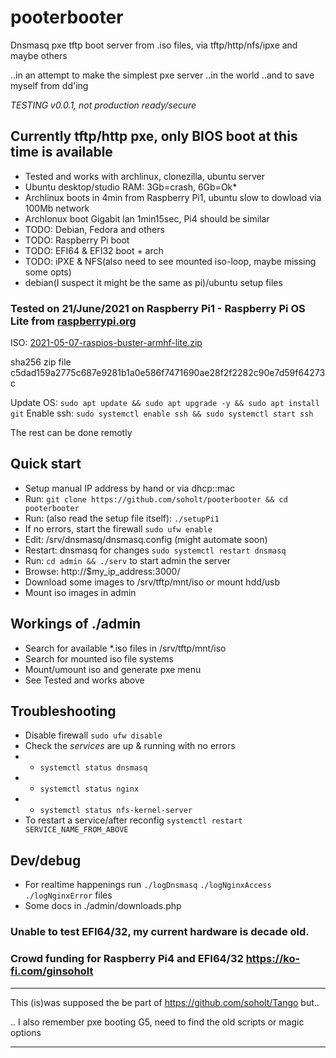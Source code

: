 # pooterbooter
Dnsmasq pxe tftp boot server from .iso files, via tftp/http/nfs/ipxe and maybe others

..in an attempt to make the simplest pxe server ..in the world ..and to save myself from dd'ing

*TESTING v0.0.1, not production ready/secure*

## Currently tftp/http pxe, only BIOS boot at this time is available
* Tested and works with archlinux, clonezilla, ubuntu server
* Ubuntu desktop/studio RAM: 3Gb=crash, 6Gb=Ok*
* Archlinux boots in 4min from Raspberry Pi1, ubuntu slow to dowload via 100Mb network
* Archlonux boot Gigabit lan 1min15sec, Pi4 should be similar
* TODO: Debian, Fedora and others
* TODO: Raspberry Pi boot
* TODO: EFI64 & EFI32 boot + arch
* TODO: iPXE & NFS(also need to see mounted iso-loop, maybe missing some opts)
* debian(I suspect it might be the same as pi)/ubuntu setup files

### Tested on 21/June/2021 on Raspberry Pi1 - Raspberry Pi OS Lite from [raspberrypi.org](https://www.raspberrypi.org/software/operating-systems/)

ISO: [2021-05-07-raspios-buster-armhf-lite.zip](https://downloads.raspberrypi.org/raspios_lite_armhf/images/raspios_lite_armhf-2021-05-28/2021-05-07-raspios-buster-armhf-lite.zip)

sha256 zip file c5dad159a2775c687e9281b1a0e586f7471690ae28f2f2282c90e7d59f64273c

Update OS: `sudo apt update && sudo apt upgrade -y && sudo apt install git` 
Enable ssh: `sudo systemctl enable ssh && sudo systemctl start ssh`

The rest can be done remotly
 
## Quick start
* Setup manual IP address by hand or via dhcp::mac
* Run: `git clone https://github.com/soholt/pooterbooter && cd pooterbooter`
* Run: (also read the setup file itself):
`./setupPi1`
* If no errors, start the firewall `sudo ufw enable`
* Edit: /srv/dnsmasq/dnsmasq.config (might automate soon)
* Restart: dnsmasq for changes `sudo systemctl restart dnsmasq`
* Run: `cd admin && ./serv` to start admin the server
* Browse: http://$my_ip_address:3000/
* Download some images to /srv/tftp/mnt/iso or mount hdd/usb
* Mount iso images in admin

## Workings of ./admin
* Search for available *.iso files in /srv/tftp/mnt/iso
* Search for mounted iso file systems
* Mount/umount iso and generate pxe menu
* See Tested and works above

## Troubleshooting
* Disable firewall `sudo ufw disable`
* Check the *services* are up & running with no errors
* * `systemctl status dnsmasq`
* * `systemctl status nginx`
* * `systemctl status nfs-kernel-server`
* To restart a service/after reconfig `systemctl restart SERVICE_NAME_FROM_ABOVE`

## Dev/debug
* For realtime happenings run `./logDnsmasq` `./logNginxAccess` `./logNginxError` files
* Some docs in ./admin/downloads.php

### Unable to test EFI64/32, my current hardware is decade old.
### Crowd funding for Raspberry Pi4 and EFI64/32 https://ko-fi.com/ginsoholt

***
This (is)was supposed the be part of https://github.com/soholt/Tango but..

.. I also remember pxe booting G5, need to find the old scripts or magic options

***

